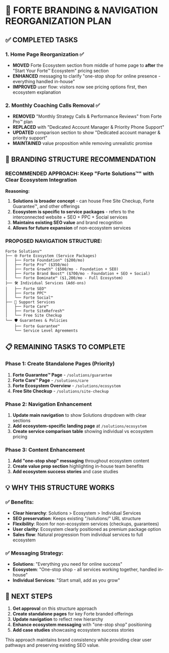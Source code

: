 # 🎯 FORTE BRANDING & NAVIGATION REORGANIZATION PLAN

## ✅ COMPLETED TASKS

### 1. **Home Page Reorganization** ✅
- **MOVED** Forte Ecosystem section from middle of home page to **after** the "Start Your Forte™ Ecosystem" pricing section
- **ENHANCED** messaging to clarify "one-stop shop for online presence - everything handled in-house"
- **IMPROVED** user flow: visitors now see pricing options first, then ecosystem explanation

### 2. **Monthly Coaching Calls Removal** ✅
- **REMOVED** "Monthly Strategy Calls & Performance Reviews" from Forte Pro™ plan
- **REPLACED** with "Dedicated Account Manager & Priority Phone Support"
- **UPDATED** comparison section to show "Dedicated account manager & priority support"
- **MAINTAINED** value proposition while removing unrealistic promise

## 🎯 BRANDING STRUCTURE RECOMMENDATION

### **RECOMMENDED APPROACH: Keep "Forte Solutions™" with Clear Ecosystem Integration**

**Reasoning:**
1. **Solutions is broader concept** - can house Free Site Checkup, Forte Guarantee™, and other offerings
2. **Ecosystem is specific to service packages** - refers to the interconnected website + SEO + PPC + Social services
3. **Maintains existing SEO value** and brand recognition
4. **Allows for future expansion** of non-ecosystem services

### **PROPOSED NAVIGATION STRUCTURE:**

```
Forte Solutions™
├── 🌐 Forte Ecosystem (Service Packages)
│   ├── Forte Foundation™ ($200/mo)
│   ├── Forte Pro™ ($350/mo) 
│   ├── Forte Growth™ ($500/mo - Foundation + SEO)
│   ├── Forte Brand Boost™ ($700/mo - Foundation + SEO + Social)
│   └── Forte Dominate™ ($1,200/mo - Full Ecosystem)
├── 🛠️ Individual Services (Add-ons)
│   ├── Forte SEO™
│   ├── Forte PPC™
│   └── Forte Social™
├── 🔧 Support Services
│   ├── Forte Care™
│   ├── Forte SiteRefresh™
│   └── Free Site Checkup
└── 🛡️ Guarantees & Policies
    ├── Forte Guarantee™
    └── Service Level Agreements
```

## 📋 REMAINING TASKS TO COMPLETE

### **Phase 1: Create Standalone Pages** (Priority)
1. **Forte Guarantee™ Page** - `/solutions/guarantee`
2. **Forte Care™ Page** - `/solutions/care`  
3. **Forte Ecosystem Overview** - `/solutions/ecosystem`
4. **Free Site Checkup** - `/solutions/site-checkup`

### **Phase 2: Navigation Enhancement**
1. **Update main navigation** to show Solutions dropdown with clear sections
2. **Add ecosystem-specific landing page** at `/solutions/ecosystem`
3. **Create service comparison table** showing individual vs ecosystem pricing

### **Phase 3: Content Enhancement**
1. **Add "one-stop shop" messaging** throughout ecosystem content
2. **Create value prop section** highlighting in-house team benefits
3. **Add ecosystem success stories** and case studies

## 💡 WHY THIS STRUCTURE WORKS

### ✅ **Benefits:**
- **Clear hierarchy**: Solutions > Ecosystem > Individual Services
- **SEO preservation**: Keeps existing "/solutions/" URL structure
- **Flexibility**: Room for non-ecosystem services (checkups, guarantees)
- **User clarity**: Ecosystem clearly positioned as premium package option
- **Sales flow**: Natural progression from individual services to full ecosystem

### ✅ **Messaging Strategy:**
- **Solutions**: "Everything you need for online success"
- **Ecosystem**: "One-stop shop - all services working together, handled in-house"
- **Individual Services**: "Start small, add as you grow"

## 🚀 NEXT STEPS

1. **Get approval** on this structure approach
2. **Create standalone pages** for key Forte branded offerings
3. **Update navigation** to reflect new hierarchy
4. **Enhance ecosystem messaging** with "one-stop shop" positioning
5. **Add case studies** showcasing ecosystem success stories

This approach maintains brand consistency while providing clear user pathways and preserving existing SEO value.
